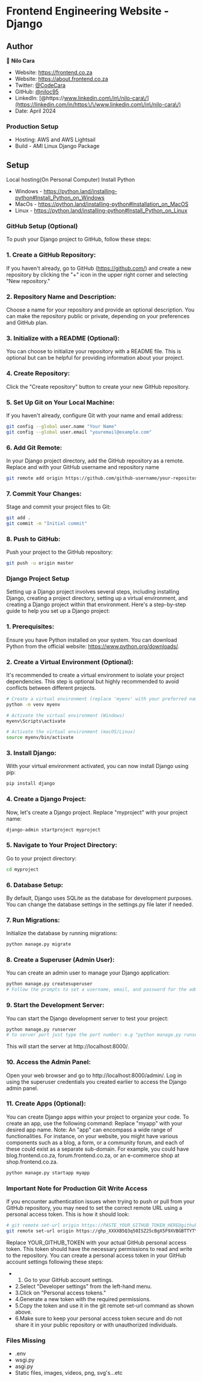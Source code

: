 # Frontend Engineering Website - Django
## Author
👤 **Nilo Cara**
<!-- ----------------------------------------------------------------------------
  * @Website     Django and TailwindCSS Website - Frontend Software Engineering  
  * @framework   Django - High-level Python web framework with TailwindCSS and 
  * @author      Nilo Cara - Frontend Software Engineering
  * @copyright   Copyright (c) 2024, Nilo Cara
  * @link        https://niloc95.github.io/niloc95
  * @since       v4.03.24
  * ---------------------------------------------------------------------------- -->
* Website: https://frontend.co.za
* Website: https://about.frontend.co.za
* Twitter: [@CodeCara](https://twitter.com/CodeCara)
* GitHub: [@niloc95](https://github.com/niloc95)
* LinkedIn: [@https:\/\/www.linkedin.com\/in\/nilo-cara\/](https://linkedin.com/in/https:\/\/www.linkedin.com\/in\/nilo-cara\/)
* Date: April 2024

### Production Setup
* Hosting: AWS and AWS Lightsail
* Build - AMI Linux Django Package


## Setup
Local hosting(On Personal Computer)
Install Python
* Windows - https://python.land/installing-python#Install_Python_on_Windows
* MacOs - https://python.land/installing-python#Installation_on_MacOS
* Linux - https://python.land/installing-python#Install_Python_on_Linux

### GitHub Setup (Optional)
To push your Django project to GitHub, follow these steps:

### 1. Create a GitHub Repository:
If you haven't already, go to GitHub (https://github.com/) and create a new repository by clicking the "+" icon in the upper right corner and selecting "New repository."

### 2. Repository Name and Description:
Choose a name for your repository and provide an optional description. You can make the repository public or private, depending on your preferences and GitHub plan.

### 3. Initialize with a README (Optional):
You can choose to initialize your repository with a README file. This is optional but can be helpful for providing information about your project.

### 4. Create Repository:
Click the "Create repository" button to create your new GitHub repository.

### 5. Set Up Git on Your Local Machine:
If you haven't already, configure Git with your name and email address:
```sh
git config --global user.name "Your Name"
git config --global user.email "youremail@example.com"
```
### 6. Add Git Remote:
In your Django project directory, add the GitHub repository as a remote. Replace <your-github-username> and <your-repository-name> with your GitHub username and repository name
```sh
git remote add origin https://github.com/github-username/your-repository-name.git
```
### 7. Commit Your Changes:
Stage and commit your project files to Git:
```sh
git add .
git commit -m "Initial commit"
```
### 8. Push to GitHub:
Push your project to the GitHub repository:
```sh
git push -u origin master
```
### Django Project Setup

Setting up a Django project involves several steps, including installing Django, creating a project directory, setting up a virtual environment, and creating a Django project within that environment. Here's a step-by-step guide to help you set up a Django project:

### 1. Prerequisites:
Ensure you have Python installed on your system. You can download Python from the official website: https://www.python.org/downloads/. 

### 2. Create a Virtual Environment (Optional):
It's recommended to create a virtual environment to isolate your project dependencies. This step is optional but highly recommended to avoid conflicts between different projects.
```sh
# Create a virtual environment (replace 'myenv' with your preferred name)
python -m venv myenv

# Activate the virtual environment (Windows)
myenv\Scripts\activate

# Activate the virtual environment (macOS/Linux)
source myenv/bin/activate
```
### 3. Install Django:
With your virtual environment activated, you can now install Django using pip:
```sh
pip install django
```
### 4. Create a Django Project:
Now, let's create a Django project. Replace "myproject" with your project name:
```sh
django-admin startproject myproject
```

### 5. Navigate to Your Project Directory:
Go to your project directory:
```sh
cd myproject
```
### 6. Database Setup:
By default, Django uses SQLite as the database for development purposes. You can change the database settings in the settings.py file later if needed.

### 7. Run Migrations:
Initialize the database by running migrations:
```sh
python manage.py migrate
```
### 8. Create a Superuser (Admin User):
You can create an admin user to manage your Django application:
```sh 
python manage.py createsuperuser
# Follow the prompts to set a username, email, and password for the admin user.
```
### 9. Start the Development Server:
You can start the Django development server to test your project:
```sh
python manage.py runserver 
# to server port just type the port number: e.g "python manage.py runserver 9000"
```
This will start the server at http://localhost:8000/.

### 10. Access the Admin Panel:
Open your web browser and go to http://localhost:8000/admin/. Log in using the superuser credentials you created earlier to access the Django admin panel.

### 11. Create Apps (Optional):
You can create Django apps within your project to organize your code. To create an app, use the following command:
Replace "myapp" with your desired app name.
Note: An "app" can encompass a wide range of functionalities. For instance, on your website, you might have various components such as a blog, a form, or a community forum, and each of these could exist as a separate sub-domain. For example, you could have blog.frontend.co.za, forum.frontend.co.za, or an e-commerce shop at shop.frontend.co.za.
```sh
python manage.py startapp myapp
```

### Important Note for Production Git Write Access

If you encounter authentication issues when trying to push or pull from your GitHub repository, you may need to set the correct remote URL using a personal access token. This is how it should look:

```sh 
# git remote set-url origin https://PASTE_YOUR_GITHUB_TOKEN_HERE@github.com/niloc95/Frontend
git remote set-url origin https://ghp_XXXXB5Q3q50ISZ25cBgX5F9XVBGBTTYTYERER@github.com/niloc95/Frontend
```
Replace YOUR_GITHUB_TOKEN with your actual GitHub personal access token. This token should have the necessary permissions to read and write to the repository. You can create a personal access token in your GitHub account settings following these steps:

* 1. Go to your GitHub account settings.
* 2.Select "Developer settings" from the left-hand menu.
* 3.Click on "Personal access tokens."
* 4.Generate a new token with the required permissions.
* 5.Copy the token and use it in the git remote set-url command as shown above.
* 6.Make sure to keep your personal access token secure and do not share it in your public repository or with unauthorized individuals.

### Files Missing
 * .env
 * wsgi.py
 * asgi.py
 * Static files, images, videos, png, svg's...etc




